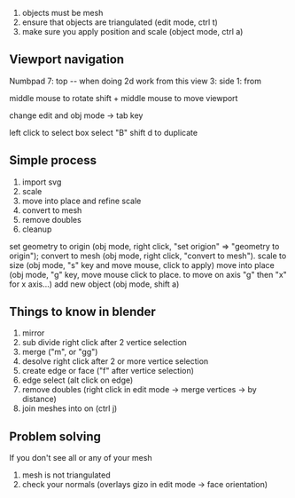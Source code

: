 1. objects must be mesh
2. ensure that objects are triangulated (edit mode, ctrl t)
3. make sure you apply position and scale (object mode, ctrl a)

## Viewport navigation

Numbpad
7: top      -- when doing 2d work from this view
3: side
1: from

middle mouse to rotate
shift + middle mouse to move viewport

change edit and obj mode -> tab key

left click to select
box select "B"
shift d to duplicate

## Simple process

1. import svg
1. scale
1. move into place and refine scale
1. convert to mesh
1. remove doubles
1. cleanup
   
set geometry to origin (obj mode, right click, "set origion" => "geometry to origin");
convert to mesh (obj mode, right click, "convert to mesh").
scale to size (obj mode, "s" key and move mouse, click to apply)
move into place (obj mode, "g" key, move mouse click to place. to move on axis "g" then "x" for x axis...)
add new object (obj mode, shift a)

## Things to know in blender

1. mirror
1. sub divide   right click after 2 vertice selection
1. merge        ("m", or "gg")
1. desolve      right click after 2 or more vertice selection
1. create edge or face ("f" after vertice selection)
1. edge select  (alt click on edge)
1. remove doubles (right click in edit mode -> merge vertices -> by distance)
1. join meshes into on (ctrl j)

## Problem solving

If you don't see all or any of your mesh
1. mesh is not triangulated
1. check your normals (overlays gizo in edit mode -> face orientation)
